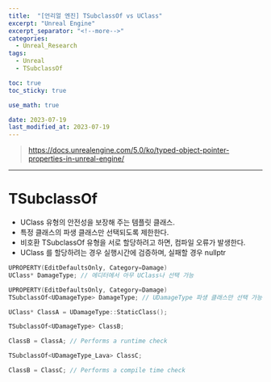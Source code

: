 ```yaml
---
title:  "[언리얼 엔진] TSubclassOf vs UClass"
excerpt: "Unreal Engine"
excerpt_separator: "<!--more-->"
categories:
  - Unreal_Research
tags:
  - Unreal
  - TSubclassOf

toc: true
toc_sticky: true

use_math: true

date: 2023-07-19
last_modified_at: 2023-07-19
---
```


> https://docs.unrealengine.com/5.0/ko/typed-object-pointer-properties-in-unreal-engine/

---

# TSubclassOf
- UClass 유형의 안전성을 보장해 주는 템플릿 클래스.
- 특정 클래스의 파생 클래스만 선택되도록 제한한다.
- 비호환 TSubclassOf 유형을 서로 할당하려고 하면, 컴파일 오류가 발생한다.
- UClass 를 할당하려는 경우 실행시간에 검증하며, 실패할 경우 nullptr

```cpp
UPROPERTY(EditDefaultsOnly, Category=Damage)
UClass* DamageType; // 에디터에서 아무 UClass나 선택 가능

UPROPERTY(EditDefaultsOnly, Category=Damage)
TSubclassOf<UDamageType> DamageType; // UDamageType 파생 클래스만 선택 가능

UClass* ClassA = UDamageType::StaticClass();

TSubclassOf<UDamageType> ClassB;

ClassB = ClassA; // Performs a runtime check

TSubclassOf<UDamageType_Lava> ClassC;

ClassB = ClassC; // Performs a compile time check

```
